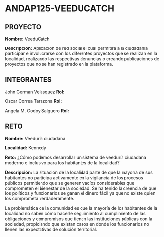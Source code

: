 # ANDAP125-VEEDUCATCH
## PROYECTO
**Nombre:** VeeduCatch

**Descripción:** Aplicación de red social el cual permitirá a la ciudadanía participar e involucrarse con los diferentes proyectos que se realizan en la localidad, realizando las respectivas denuncias o creando publicaciones de proyectos que no se han registrado en la plataforma.

## INTEGRANTES
John German Velasquez
**Rol:**

Oscar Correa Tarazona
**Rol:**

Angela M. Godoy Salguero
**Rol:**

## RETO
**Nombre:** Veeduría ciudadana

**Localidad:** Kennedy

**Reto:** ¿Cómo podemos desarrollar un sistema de veeduría ciudadana
moderno e inclusivo para los habitantes de la localidad?

**Descripción:** La situación de la localidad parte de que la mayoría de sus
habitantes no participa activamente en la vigilancia de
los procesos públicos permitiendo que se generen vacíos
considerables que comprometen el bienestar de la sociedad.
Se ha tenido la creencia de que los políticos y funcionarios se
ganan el dinero fácil ya que no existe quien los comprometa
verdaderamente.

La problemática de la comunidad es que la mayoría de los
habitantes de la localidad no saben cómo hacerle seguimiento al
cumplimiento de las obligaciones y compromisos que tienen las
instituciones públicas con la sociedad, propiciando que existan
casos en donde los funcionarios no llenen las expectativas de
solución territorial.
